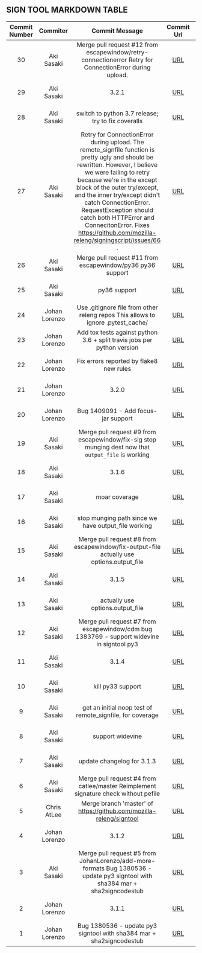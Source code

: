 ## SIGN TOOL MARKDOWN TABLE

| Commit Number | Commiter | Commit Message | Commit Url | Date | 
|:---:|:----:|:----------------------------------:|:------:|:----:| 
|30|Aki Sasaki|Merge pull request #12 from escapewindow/retry-connectionerror  Retry for ConnectionError during upload.|[URL](https://github.com/mozilla-releng/signtool/commit/5710c473fc04ff0a7b7b850ba237b9c5df3d1e83)|2018-08-27 17:31:58 
|29|Aki Sasaki|3.2.1|[URL](https://github.com/mozilla-releng/signtool/commit/62debcab19529af096cb7298c9557e8914cae589)|2018-08-27 17:17:03 
|28|Aki Sasaki|switch to python 3.7 release; try to fix coveralls|[URL](https://github.com/mozilla-releng/signtool/commit/85d4d8ff6c2ec91a4b3f7a00d754d30228b12ece)|2018-08-25 01:41:10 
|27|Aki Sasaki|Retry for ConnectionError during upload.  The remote_signfile function is pretty ugly and should be rewritten. However, I believe we were failing to retry because we're in the except block of the outer try/except, and the inner try/except didn't catch ConnectionError. RequestException should catch both HTTPError and ConnecitonError.  Fixes https://github.com/mozilla-releng/signingscript/issues/66 .|[URL](https://github.com/mozilla-releng/signtool/commit/18c2cf87aaea71208ece3fe575bd466b674b3981)|2018-08-25 00:50:23 
|26|Aki Sasaki|Merge pull request #11 from escapewindow/py36  py36 support|[URL](https://github.com/mozilla-releng/signtool/commit/8d9f095fbba19d11a22447c84cf99edd1f26f2fa)|2018-05-10 22:50:07 
|25|Aki Sasaki|py36 support|[URL](https://github.com/mozilla-releng/signtool/commit/d8db4153968d052a39793b302f85f9f02f3322a4)|2018-05-10 22:37:21 
|24|Johan Lorenzo|Use .gitignore file from other releng repos  This allows to ignore .pytest_cache/|[URL](https://github.com/mozilla-releng/signtool/commit/6960bc8bfa92ff7af467888591fd6fd7347716ff)|2018-04-27 16:22:15 
|23|Johan Lorenzo|Add tox tests against python 3.6 + split travis jobs per python version|[URL](https://github.com/mozilla-releng/signtool/commit/ad068f50e547931fd74f7149d184aafd41653d25)|2018-04-27 16:20:34 
|22|Johan Lorenzo|Fix errors reported by flake8 new rules|[URL](https://github.com/mozilla-releng/signtool/commit/6479506341029c2cdd9ba0f374d1d8ad7fffcbc1)|2018-04-27 16:17:27 
|21|Johan Lorenzo|3.2.0|[URL](https://github.com/mozilla-releng/signtool/commit/ab5cb83446d8eb3e5ccad7d69d336f0f238a78dc)|2018-04-24 12:31:29 
|20|Johan Lorenzo|Bug 1409091 - Add focus-jar support|[URL](https://github.com/mozilla-releng/signtool/commit/6398634cdb432e0cc1d43106aeb7d74a366409f1)|2018-04-24 10:24:14 
|19|Aki Sasaki|Merge pull request #9 from escapewindow/fix-sig  stop munging dest now that `output_file` is working|[URL](https://github.com/mozilla-releng/signtool/commit/530ee27052e6459c93004de3bcdfbd844bf49bf0)|2017-08-16 03:27:35 
|18|Aki Sasaki|3.1.6|[URL](https://github.com/mozilla-releng/signtool/commit/73788cf63acb877b42f69e27af6929e663c1b4a9)|2017-08-16 03:15:19 
|17|Aki Sasaki|moar coverage|[URL](https://github.com/mozilla-releng/signtool/commit/e64dde73e76983536859bea273d0424d1df84112)|2017-08-16 03:25:34 
|16|Aki Sasaki|stop munging path since we have output_file working|[URL](https://github.com/mozilla-releng/signtool/commit/1611142bce2f38e780e65f099a412903855651e4)|2017-08-16 03:14:30 
|15|Aki Sasaki|Merge pull request #8 from escapewindow/fix-output-file  actually use options.output_file|[URL](https://github.com/mozilla-releng/signtool/commit/93c000fd34f7d96a46b9cda01e4a86ab9e531794)|2017-08-16 01:05:31 
|14|Aki Sasaki|3.1.5|[URL](https://github.com/mozilla-releng/signtool/commit/83d33550f9fa373b0bd0cc1ec68632ec0bd43543)|2017-08-16 00:53:09 
|13|Aki Sasaki|actually use options.output_file|[URL](https://github.com/mozilla-releng/signtool/commit/b99660a8b65a123d14af53bb8392f8689d3d23db)|2017-08-16 00:40:05 
|12|Aki Sasaki|Merge pull request #7 from escapewindow/cdm  bug 1383769 - support widevine in signtool py3|[URL](https://github.com/mozilla-releng/signtool/commit/a9d12fed1809343c507761631cbce11539d0021a)|2017-08-04 21:47:12 
|11|Aki Sasaki|3.1.4|[URL](https://github.com/mozilla-releng/signtool/commit/b8fdcc3da82eaaa432214f0dee56a693ea232432)|2017-08-04 18:56:24 
|10|Aki Sasaki|kill py33 support|[URL](https://github.com/mozilla-releng/signtool/commit/32da51fa7a07a813fd68731185548dac79ace2d9)|2017-08-03 00:26:18 
|9|Aki Sasaki|get an initial noop test of remote_signfile, for coverage|[URL](https://github.com/mozilla-releng/signtool/commit/9d026978da6be8137d58b9de0f661ba41ab14bbd)|2017-08-03 00:23:11 
|8|Aki Sasaki|support widevine|[URL](https://github.com/mozilla-releng/signtool/commit/ed07ee82153e65021f9d5ac1259ce09651f45ceb)|2017-07-31 21:01:00 
|7|Aki Sasaki|update changelog for 3.1.3|[URL](https://github.com/mozilla-releng/signtool/commit/b59a62f7ceae4f6216405302ef38a9a79994966d)|2017-07-13 20:48:29 
|6|Aki Sasaki|Merge pull request #4 from catlee/master  Reimplement signature check without pefile|[URL](https://github.com/mozilla-releng/signtool/commit/44c59472964752eecae73f50aaf2201458989bc5)|2017-07-13 20:07:34 
|5|Chris AtLee|Merge branch 'master' of https://github.com/mozilla-releng/signtool|[URL](https://github.com/mozilla-releng/signtool/commit/bd4bd50c765b385fb637a3b29581e6e7568ea7e7)|2017-07-13 19:35:22 
|4|Johan Lorenzo|3.1.2|[URL](https://github.com/mozilla-releng/signtool/commit/99c8f406ed2f3c930495da6194102b827fdec024)|2017-07-13 16:19:49 
|3|Aki Sasaki|Merge pull request #5 from JohanLorenzo/add-more-formats  Bug 1380536 - update py3 signtool with sha384 mar + sha2signcodestub|[URL](https://github.com/mozilla-releng/signtool/commit/e822a17c677ffcb6ff302ff0d18b0a29ab41045d)|2017-07-13 16:13:29 
|2|Johan Lorenzo|3.1.1|[URL](https://github.com/mozilla-releng/signtool/commit/c3fd69f690484080389bcdf8880a175f9db66a2c)|2017-07-13 16:01:30 
|1|Johan Lorenzo|Bug 1380536 - update py3 signtool with sha384 mar + sha2signcodestub|[URL](https://github.com/mozilla-releng/signtool/commit/4a98b04ffec0aa597111b2967e33f277be18569c)|2017-07-13 13:13:21 


